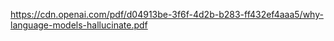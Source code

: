 https://cdn.openai.com/pdf/d04913be-3f6f-4d2b-b283-ff432ef4aaa5/why-language-models-hallucinate.pdf
